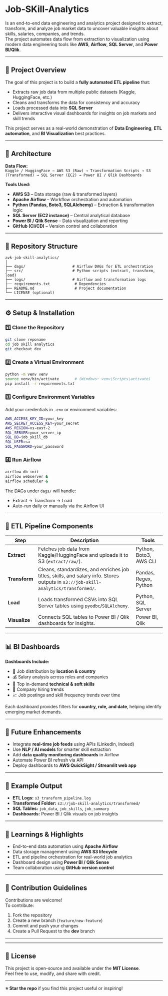 # Job-SKill-Analytics
Is an end-to-end data engineering and analytics project designed to extract, transform, and analyze job market data to uncover valuable insights about skills, salaries, companies, and trends.  
The project automates data flow from extraction to visualization using modern data engineering tools like **AWS**, **Airflow**, **SQL Server**, and **Power BI/Qlik**.

---

## 🚀 Project Overview

The goal of this project is to build a **fully automated ETL pipeline** that:
- Extracts raw job data from multiple public datasets (Kaggle, HuggingFace, etc.)
- Cleans and transforms the data for consistency and accuracy
- Loads processed data into **SQL Server**
- Delivers interactive visual dashboards for insights on job markets and skill trends

This project serves as a real-world demonstration of **Data Engineering**, **ETL automation**, and **BI Visualization** best practices.

---

## 🧱 Architecture

**Data Flow:**  
`Kaggle / HuggingFace → AWS S3 (Raw) → Transformation Scripts → S3 (Transformed) → SQL Server (EC2) → Power BI / Qlik Dashboards`

**Tools Used:**
- **AWS S3** – Data storage (raw & transformed layers)  
- **Apache Airflow** – Workflow orchestration and automation  
- **Python (Pandas, Boto3, SQLAlchemy)** – Extraction & transformation logic  
- **SQL Server (EC2 instance)** – Central analytical database  
- **Power BI / Qlik Sense** – Data visualization and reporting  
- **GitHub (CI/CD)** – Version control and collaboration  

---

## 📂 Repository Structure

```
avk-job-skill-analytics/
│
├── dags/                     # Airflow DAGs for ETL orchestration
├── src/                      # Python scripts (extract, transform, load)
├── logs/                     # Airflow and transformation logs
├── requirements.txt           # Dependencies
├── README.md                  # Project documentation
└── LICENSE (optional)
```

---

## ⚙️ Setup & Installation

### 1️⃣ Clone the Repository
```bash
git clone reponame
cd job skill analytics
git checkout dev
```

### 2️⃣ Create a Virtual Environment
```bash
python -m venv venv
source venv/bin/activate       # (Windows: venv\Scripts\activate)
pip install -r requirements.txt
```

### 3️⃣ Configure Environment Variables
Add your credentials in `.env` or environment variables:
```bash
AWS_ACCESS_KEY_ID=your_key
AWS_SECRET_ACCESS_KEY=your_secret
AWS_REGION=us-east-2
SQL_SERVER=your_server_ip
SQL_DB=job_skill_db
SQL_USER=sa
SQL_PASSWORD=your_password
```

### 4️⃣ Run Airflow
```bash
airflow db init
airflow webserver &
airflow scheduler &
```
The DAGs under `dags/` will handle:
- Extract → Transform → Load
- Auto-run daily or manually via the Airflow UI

---

## 🧩 ETL Pipeline Components

| Step | Description | Tools |
|------|--------------|-------|
| **Extract** | Fetches job data from Kaggle/HuggingFace and uploads it to S3 (`extract/raw/`). | Python, Boto3, AWS CLI |
| **Transform** | Cleans, standardizes, and enriches job titles, skills, and salary info. Stores outputs in `s3://job-skill-analytics/transformed/`. | Pandas, Regex, Python |
| **Load** | Loads transformed CSVs into SQL Server tables using `pyodbc`/`SQLAlchemy`. | Python, SQL Server |
| **Visualize** | Connects SQL tables to Power BI / Qlik dashboards for insights. | Power BI, Qlik |

---

## 📊 BI Dashboards

**Dashboards Include:**
- 📍 Job distribution by **location & country**
- 💰 Salary analysis across roles and companies
- 🧠 Top in-demand **technical & soft skills**
- 🏢 Company hiring trends
- 📈 Job postings and skill frequency trends over time

Each dashboard provides filters for **country, role, and date**, helping identify emerging market demands.

---
## 🔮 Future Enhancements

- Integrate **real-time job feeds** using APIs (LinkedIn, Indeed)  
- Use **NLP / AI models** for smarter skill extraction  
- Add **data quality monitoring dashboards** in Airflow  
- Automate Power BI refresh via API  
- Deploy dashboards to **AWS QuickSight / Streamlit web app**

---

## 🧾 Example Output

- **ETL Logs:** `s3_transform_pipeline.log`  
- **Transformed Folder:** `s3://job-skill-analytics/transformed/`  
- **SQL Tables:** `job_data`, `job_skills`, `job_summary`  
- **Dashboards:** Power BI / Qlik visuals on job insights

---

## 🧠 Learnings & Highlights

- End-to-end data automation using **Apache Airflow**
- Data storage management using **AWS S3 lifecycle**
- ETL and pipeline orchestration for real-world job analytics
- Dashboard design using **Power BI / Qlik Sense**
- Team collaboration using **GitHub version control**

---

## 🤝 Contribution Guidelines

Contributions are welcome!  
To contribute:
1. Fork the repository  
2. Create a new branch (`feature/new-feature`)  
3. Commit and push your changes  
4. Create a Pull Request to the **dev** branch  

---


---

## 🪪 License
This project is open-source and available under the **MIT License**.  
Feel free to use, modify, and share with credit.

---

**⭐ Star the repo** if you find this project useful or inspiring!
